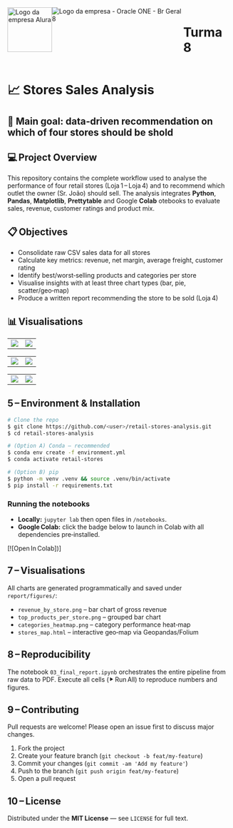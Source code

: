 <div  style="display: flex;">
    <img alt="Logo da empresa Alura" src="https://www.cuponation.com.br/images/fit-in/256x/images/a/alura_logo.png", style = "width:100px;">
    <img class="company-logo__img" src="https://cdn2.gnarususercontent.com.br/1/1221562/b6256fa6-5fde-4cdd-a4a3-d33ebc90bb6c.png" alt="Logo da empresa - Oracle ONE - Br Geral 8">
    <h1>Turma 8</h1>
</div>

# 📈 Stores Sales Analysis

## 🎯 Main goal: data‑driven recommendation on which of four stores should be shold

## 💻 Project Overview
This repository contains the complete workflow used to analyse the performance of four retail stores (Loja 1 – Loja 4) and to recommend which outlet the owner (Sr. João) should sell. The analysis integrates **Python**, **Pandas**, **Matplotlib**, 
**Prettytable** and Google **Colab** otebooks to evaluate sales, revenue, customer ratings and product mix.

## 📋 Objectives
* Consolidate raw CSV sales data for all stores
* Calculate key metrics: revenue, net margin, average freight, customer rating
* Identify best/worst‑selling products and categories per store
* Visualise insights with at least three chart types (bar, pie, scatter/geo‑map)
* Produce a written report recommending the store to be sold (Loja 4)

## 📊 Visualisations
<table>
  <tr>
    <td valign="top"><img src="https://github.com/user-attachments/assets/0bb01e2e-18bb-45b7-988f-6b448a2fdfff"></td>
    <td valign="top"><img src="https://github.com/user-attachments/assets/68791cd7-7345-451a-b211-801d47d3454e"></td>
  </tr>
</table>

<table>
  <tr>
    <td valign="top"><img src="https://github.com/user-attachments/assets/5bae4c9a-bc13-4871-b504-aef4f2496cbd"></td>
    <td valign="top"><img src="https://github.com/user-attachments/assets/24356bc7-8e3d-4dab-b9f3-3d378c089379"></td>
  </tr>
</table>

<table>
  <tr>
    <td valign="top"><img src="https://github.com/user-attachments/assets/590c2fbd-745e-4256-9ad7-6d7ba5100467"></td>
    <td valign="top"><img src="https://github.com/user-attachments/assets/16b857e1-3fae-4f76-a0b8-c4b2fab62485"></td>
  </tr>
</table>



## 5 – Environment & Installation
```bash
# Clone the repo
$ git clone https://github.com/<user>/retail‑stores‑analysis.git
$ cd retail‑stores‑analysis

# (Option A) Conda – recommended
$ conda env create -f environment.yml
$ conda activate retail‑stores

# (Option B) pip
$ python -m venv .venv && source .venv/bin/activate
$ pip install -r requirements.txt
```

### Running the notebooks
* **Locally:** `jupyter lab` then open files in `/notebooks`.
* **Google Colab:** click the badge below to launch in Colab with all dependencies pre‑installed.

[![Open In Colab])]

## 7 – Visualisations
All charts are generated programmatically and saved under `report/figures/`:
* `revenue_by_store.png` – bar chart of gross revenue
* `top_products_per_store.png` – grouped bar chart
* `categories_heatmap.png` – category performance heat‑map
* `stores_map.html` – interactive geo‑map via Geopandas/Folium

## 8 – Reproducibility
The notebook `03_final_report.ipynb` orchestrates the entire pipeline from raw data to PDF. Execute all cells (⯈ Run All) to reproduce numbers and figures.

## 9 – Contributing
Pull requests are welcome! Please open an issue first to discuss major changes.

1. Fork the project
2. Create your feature branch (`git checkout -b feat/my-feature`)
3. Commit your changes (`git commit -am 'Add my feature'`)
4. Push to the branch (`git push origin feat/my-feature`)
5. Open a pull request

## 10 – License
Distributed under the **MIT License** — see `LICENSE` for full text.

